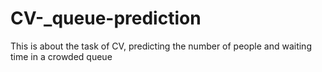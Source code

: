 # CV-_queue-prediction
This is about the task of CV, predicting the number of people and waiting time in a crowded queue
